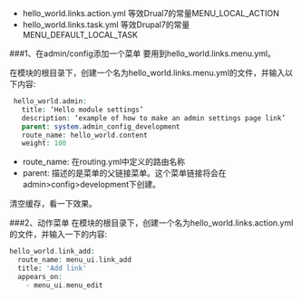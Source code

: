 * hello_world.links.action.yml 等效Drual7的常量MENU_LOCAL_ACTION
* hello_world.links.task.yml 等效Drupal7的常量MENU_DEFAULT_LOCAL_TASK


###1、在admin/config添加一个菜单
要用到hello_world.links.menu.yml。

在模块的根目录下，创建一个名为hello_world.links.menu.yml的文件，并输入以下内容:

```php
 hello_world.admin:
   title: ‘Hello module settings’
   description: ‘example of how to make an admin settings page link’
   parent: system.admin_config_development
   route_name: hello_world.content
   weight: 100
```

* route_name: 在routing.yml中定义的路由名称
* parent: 描述的是菜单的父链接菜单。这个菜单链接将会在admin>config>development下创建。

清空缓存，看一下效果。

###2、动作菜单
在模块的根目录下，创建一个名为hello_world.links.action.yml的文件，并输入一下的内容:
```php
hello_world.link_add:
  route_name: menu_ui.link_add
  title: 'Add link'
  appears_on:
    - menu_ui.menu_edit
```
